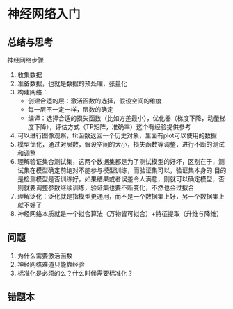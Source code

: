 # 神经网络入门<br/>
## 总结与思考
神经网络步骤
1. 收集数据
1. 准备数据，也就是数据的预处理，张量化
2. 构建网络：
    * 创建合适的层：激活函数的选择，假设空间的维度
    * 每一层不一定一样，层数的确定
    * 编译：选择合适的损失函数（比如方差最小），优化器（梯度下降，动量梯度下降），评估方式（TP矩阵，准确率）这个有经验提供参考
3. 可以进行图像观察，fit函数返回一个历史对象，里面有plot可以使用的数据
4. 模型优化，通过对层数，假设空间的大小，损失函数等调整，进行不断的测试和调整
5. 理解验证集合测试集，这两个数据集都是为了测试模型的好坏，区别在于，测试集在模型确定前绝对不能参与模型训练，而验证集可以，验证集本身的
目的是检测模型是否训练好，如果结果或者误差令人满意，则就可以确定模型，否则就要调整参数继续训练，验证集也要不断变化，不然也会过拟合
6. 理解泛化：泛化就是指模型更通用，而不是一个数据集上好，另一个数据集上就不好了
7. 神经网络本质就是一个拟合算法（万物皆可拟合）+特征提取（升维与降维）
## 问题
1. 为什么需要激活函数
2. 神经网络难道只能靠经验
3. 标准化是必须的么？什么时候需要标准化？
## 错题本